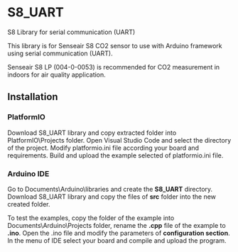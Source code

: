 # S8_UART
S8 Library for serial communication (UART)

This library is for Senseair S8 CO2 sensor to use with Arduino framework using serial communication (UART).

Senseair S8 LP (004-0-0053) is recommended for CO2 measurement in indoors for air quality application.



## Installation

### PlatformIO

Download S8_UART library and copy extracted folder into PlatformIO\Projects folder. Open Visual Studio Code and select the directory of the project. Modify platformio.ini file according your board and requirements. Build and upload the example selected of platformio.ini file.

### Arduino IDE

Go to Documents\Arduino\libraries and create the **S8_UART** directory. Download S8_UART library and copy the files of **src** folder into the new created folder.

To test the examples, copy the folder of the example into Documents\Arduino\Projects folder, rename the **.cpp** file of the example to **.ino**. Open the .ino file and modify the parameters of **configuration section**. In the menu of IDE select your board and compile and upload the program.